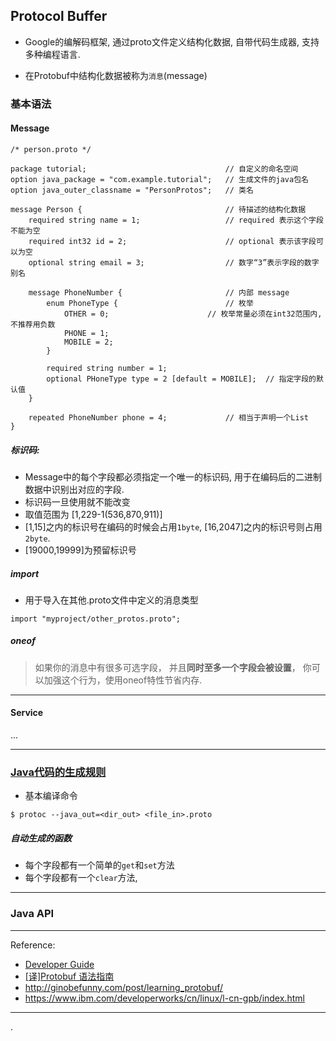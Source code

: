 ## Protocol Buffer
* Google的编解码框架, 通过proto文件定义结构化数据, 自带代码生成器, 支持多种编程语言.

* 在Protobuf中结构化数据被称为`消息`(message)

### 基本语法

#### Message
```
/* person.proto */

package tutorial;                               // 自定义的命名空间
option java_package = "com.example.tutorial";   // 生成文件的java包名
option java_outer_classname = "PersonProtos";   // 类名

message Person {                                // 待描述的结构化数据
    required string name = 1;                   // required 表示这个字段不能为空
    required int32 id = 2;                      // optional 表示该字段可以为空
    optional string email = 3;                  // 数字“3”表示字段的数字别名

    message PhoneNumber {                       // 内部 message
        enum PhoneType {                        // 枚举
            OTHER = 0;                      // 枚举常量必须在int32范围内, 不推荐用负数
            PHONE = 1;
            MOBILE = 2;
        }

        required string number = 1;
        optional PHoneType type = 2 [default = MOBILE];  // 指定字段的默认值
    }

    repeated PhoneNumber phone = 4;             // 相当于声明一个List
}
```

##### 标识码:
* Message中的每个字段都必须指定一个唯一的标识码, 用于在编码后的二进制数据中识别出对应的字段.
* 标识码一旦使用就不能改变
* 取值范围为 [1,229-1(536,870,911)]
* [1,15]之内的标识号在编码的时候会占用`1byte`, [16,2047]之内的标识号则占用`2byte`.
* [19000,19999]为预留标识号

##### import
* 用于导入在其他.proto文件中定义的消息类型
```
import "myproject/other_protos.proto";
```

##### oneof
> 如果你的消息中有很多可选字段， 并且**同时至多一个字段会被设置**， 你可以加强这个行为，使用oneof特性节省内存.

---
#### Service
...


---
### [Java代码的生成规则](https://developers.google.com/protocol-buffers/docs/reference/java-generated)
* 基本编译命令
```
$ protoc --java_out=<dir_out> <file_in>.proto
```

##### 自动生成的函数
* 每个字段都有一个简单的`get`和`set`方法
* 每个字段都有一个`clear`方法,

---
### Java API




---
Reference:
- [Developer Guide](https://developers.google.com/protocol-buffers/docs/overview)
- [\[译\]Protobuf 语法指南](http://colobu.com/2015/01/07/Protobuf-language-guide/)
- <http://ginobefunny.com/post/learning_protobuf/>
- <https://www.ibm.com/developerworks/cn/linux/l-cn-gpb/index.html>
---


.
